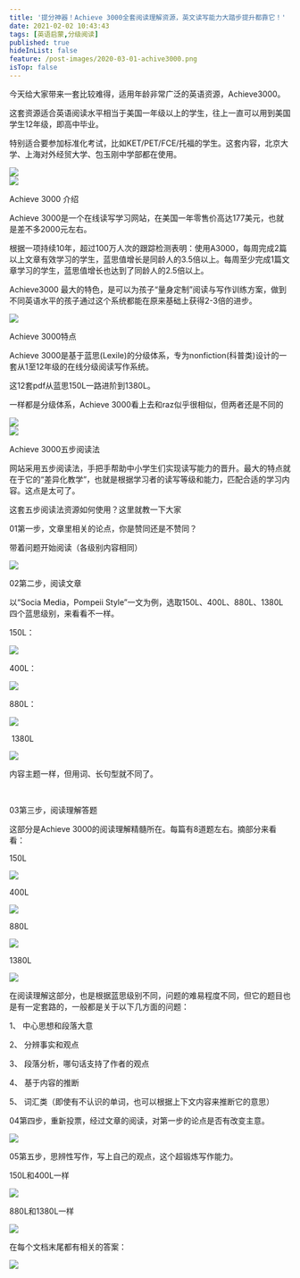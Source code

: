 ```yaml
---
title: '提分神器！Achieve 3000全套阅读理解资源，英文读写能力大踏步提升都靠它！'
date: 2021-02-02 10:43:43
tags: [英语启蒙,分级阅读]
published: true
hideInList: false
feature: /post-images/2020-03-01-achive3000.png
isTop: false
---
```

<p>
	今天给大家带来一套比较难得，适用年龄非常广泛的英语资源，Achieve3000。
</p>
<p>
	这套资源适合英语阅读水平相当于美国一年级以上的学生，往上一直可以用到美国学生12年级，即高中毕业。
</p>
<p>
	特别适合要参加标准化考试，比如KET/PET/FCE/托福的学生。这套内容，北京大学、上海对外经贸大学、包玉刚中学部都在使用。
</p>
<div>
	<img src="/images/33280-b61d4f76126e4593.png" width="null" height="null" style="width:auto;height:auto;" /><br />
	<div>
	</div>
</div>
<div>
	<img src="/images/33280-f37b578a834c1477.png" width="null" height="null" style="width:auto;height:auto;" /><br />
	<div>
	</div>
</div>
<p>
	Achieve 3000 介绍
</p>
<p>
	Achieve 3000是一个在线读写学习网站，在美国一年零售价高达177美元，也就是差不多2000元左右。
</p>
<p>
	根据一项持续10年，超过100万人次的跟踪检测表明：使用A3000，每周完成2篇以上文章有效学习的学生，蓝思值增长是同龄人的3.5倍以上。每周至少完成1篇文章学习的学生，蓝思值增长也达到了同龄人的2.5倍以上。
</p>
<p>
	Achieve3000&nbsp;最大的特色，是可以为孩子“量身定制”阅读与写作训练方案，做到不同英语水平的孩子通过这个系统都能在原来基础上获得2-3倍的进步。
</p>
<div>
	<img src="/images/33280-f099757079133fd0.png" width="null" height="null" style="width:auto;height:auto;" /><br />
	<div>
	</div>
</div>
<p>
	Achieve 3000特点
</p>
<p>
	Achieve 3000是基于蓝思(Lexile)的分级体系，专为nonfiction(科普类)设计的一套从1至12年级的在线分级阅读写作系统。
</p>
<p>
	这12套pdf从蓝思150L一路进阶到1380L。
</p>
<p>
	一样都是分级体系，Achieve 3000看上去和raz似乎很相似，但两者还是不同的
</p>
<div>
	<img src="/images/33280-5d186fba48f16740.png" width="null" height="null" style="width:auto;height:auto;" /><br />
	<div>
	</div>
</div>
<div>
	<img src="/images/33280-e7caf2a3ef675801.png" width="null" height="null" style="width:auto;height:auto;" /><br />
	<div>
	</div>
</div>
<p>
	Achieve 3000五步阅读法
</p>
<p>
	网站采用五步阅读法，手把手帮助中小学生们实现读写能力的晋升。最大的特点就在于它的“差异化教学”，也就是根据学习者的读写等级和能力，匹配合适的学习内容。这点是太可了。
</p>
<p>
	这套五步阅读法资源如何使用？这里就教一下大家
</p>
<p>
	01第一步，文章里相关的论点，你是赞同还是不赞同？
</p>
<p>
	带着问题开始阅读（各级别内容相同）&nbsp;
</p>
<div>
	<img src="/images/33280-52fde99da65a1d30.png" width="null" height="null" style="width:auto;height:auto;" /><br />
	<div>
	</div>
</div>
<p>
	02第二步，阅读文章
</p>
<p>
	以“Socia Media，Pompeii Style”一文为例，选取150L、400L、880L、1380L四个蓝思级别，来看看不一样。
</p>
<p>
	150L：
</p>
<div>
	<img src="/images/33280-c5bb606d552ae4f2.png" width="null" height="null" style="width:auto;height:auto;" /><br />
	<div>
	</div>
</div>
<p>
	400L：
</p>
<div>
	<img src="/images/33280-6add5c3bdffe1107.png" width="null" height="null" style="width:auto;height:auto;" /><br />
	<div>
	</div>
</div>
<p>
	880L：
</p>
<div>
	<img src="/images/33280-6a7318401993d149.png" width="null" height="null" style="width:auto;height:auto;" /><br />
	<div>
	</div>
</div>
<p>
	&nbsp;1380L&nbsp;
</p>
<div>
	<img src="/images/33280-bbd357b8eb44a5ee.png" width="null" height="null" style="width:auto;height:auto;" /><br />
	<div>
	</div>
</div>
<p>
	内容主题一样，但用词、长句型就不同了。
</p>
<p>
	<br />
</p>
<p>
	03第三步，阅读理解答题
</p>
<p>
	这部分是Achieve 3000的阅读理解精髓所在。每篇有8道题左右。摘部分来看看：
</p>
<p>
	150L
</p>
<div>
	<img src="/images/33280-490889e7417d13c8.png" width="null" height="null" style="width:auto;height:auto;" /><br />
	<div>
	</div>
</div>
<p>
	400L&nbsp;
</p>
<div>
	<img src="/images/33280-47368f9d13345389.png" width="null" height="null" style="width:auto;height:auto;" /><br />
	<div>
	</div>
</div>
<p>
	880L
</p>
<div>
	<img src="/images/33280-fc7a7bdf8abcec82.png" width="null" height="null" style="width:auto;height:auto;" /><br />
	<div>
	</div>
</div>
<p>
	1380L
</p>
<div>
	<img src="/images/33280-8cff289161bb4ef7.png" width="null" height="null" style="width:auto;height:auto;" /><br />
	<div>
	</div>
</div>
<p>
	在阅读理解这部分，也是根据蓝思级别不同，问题的难易程度不同，但它的题目也是有一定套路的，一般都是关于以下几方面的问题：
</p>
<p>
	1、&nbsp;中心思想和段落大意
</p>
<p>
	2、&nbsp;分辨事实和观点
</p>
<p>
	3、&nbsp;段落分析，哪句话支持了作者的观点
</p>
<p>
	4、&nbsp;基于内容的推断
</p>
<p>
	5、&nbsp;词汇类（即使有不认识的单词，也可以根据上下文内容来推断它的意思）
</p>
<p>
	04第四步，重新投票，经过文章的阅读，对第一步的论点是否有改变主意。
</p>
<div>
	<img src="/images/33280-7e0c4dc2649b57c3.png" width="null" height="null" style="width:auto;height:auto;" /><br />
	<div>
	</div>
</div>
<p>
	05第五步，思辨性写作，写上自己的观点，这个超锻炼写作能力。
</p>
<p>
	150L和400L一样
</p>
<div>
	<img src="/images/33280-78080f66536bfceb.png" width="null" height="null" style="width:auto;height:auto;" /><br />
	<div>
	</div>
</div>
<p>
	880L和1380L一样
</p>
<div>
	<img src="/images/33280-f3e3ced1969cf88e.png" width="null" height="null" style="width:auto;height:auto;" /><br />
	<div>
	</div>
</div>
<p>
	在每个文档末尾都有相关的答案：
</p>
<div>
	<img src="/images/33280-7f8c9651572a639b.png" width="null" height="null" style="width:auto;height:auto;" /><br />
	<div>
	</div>
</div>



